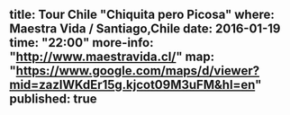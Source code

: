 title: Tour Chile "Chiquita pero Picosa"
where: Maestra Vida / Santiago,Chile
date: 2016-01-19
time: "22:00"
more-info: "http://www.maestravida.cl/"
map: "https://www.google.com/maps/d/viewer?mid=zazlWKdEr15g.kjcot09M3uFM&hl=en"
published: true
---
